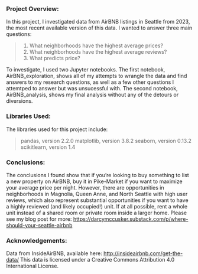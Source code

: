 ### Project Overview:
In this project, I investigated data from AirBNB listings in Seattle from 2023, the most recent available version of this data. 
I wanted to answer three main questions:
> 1. What neighborhoods have the highest average prices?
> 2. What neighborhoods have the highest average reviews?
> 3. What predicts price?

To investigate, I used two Jupyter notebooks. The first notebook, AirBNB_exploration, shows all of my attempts to wrangle the data and find answers to my research questions, as well as a few 
other questions I attemtped to answer but was unsucessful with. The second notebook, AirBNB_analysis, shows my final analysis without any of the detours or diversions. 

### Libraries Used: 
The libraries used for this project include:
> pandas, version 2.2.0
> matplotlib, version 3.8.2
> seaborn, version 0.13.2
> scikitlearn, version 1.4

### Conclusions:
The conclusions I found show that if you’re looking to buy something to list a new property on AirBNB, buy it in Pike-Market if you want to maximize your average price per night. However, there are opportunities in 
neighborhoods in Magnolia, Queen Anne, and North Seattle with high user reviews, which also represent substantial opportunities if you want to have a highly reviewed (and likely occupied!) unit. If at all possible,
rent a whole unit instead of a shared room or private room inside a larger home. Please see my blog post for more: https://darcymccusker.substack.com/p/where-should-your-seattle-airbnb

### Acknowledgements:
Data from InsideAirBNB, available here: http://insideairbnb.com/get-the-data/
This data is licensed under a Creative Commons Attribution 4.0 International License.


